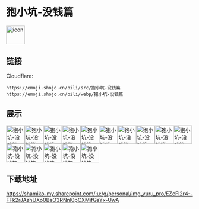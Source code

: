 # 狍小坑-没钱篇
<img src="https://emoji.shojo.cn/bili/src/狍小坑-没钱篇/icon.png" width="50" height="50" alt="icon">

## 链接
Cloudflare:
```
https://emoji.shojo.cn/bili/src/狍小坑-没钱篇
https://emoji.shojo.cn/bili/webp/狍小坑-没钱篇
```
## 展示
<img src="https://emoji.shojo.cn/bili/src/狍小坑-没钱篇/狍小坑-没钱篇-哈哈哈.png" width="50" height="50" alt="狍小坑-没钱篇-哈哈哈"><img src="https://emoji.shojo.cn/bili/src/狍小坑-没钱篇/狍小坑-没钱篇-这样啊.png" width="50" height="50" alt="狍小坑-没钱篇-这样啊"><img src="https://emoji.shojo.cn/bili/src/狍小坑-没钱篇/狍小坑-没钱篇-流泪.png" width="50" height="50" alt="狍小坑-没钱篇-流泪"><img src="https://emoji.shojo.cn/bili/src/狍小坑-没钱篇/狍小坑-没钱篇-富婆.png" width="50" height="50" alt="狍小坑-没钱篇-富婆"><img src="https://emoji.shojo.cn/bili/src/狍小坑-没钱篇/狍小坑-没钱篇-找打.png" width="50" height="50" alt="狍小坑-没钱篇-找打"><img src="https://emoji.shojo.cn/bili/src/狍小坑-没钱篇/狍小坑-没钱篇-吃土.png" width="50" height="50" alt="狍小坑-没钱篇-吃土"><img src="https://emoji.shojo.cn/bili/src/狍小坑-没钱篇/狍小坑-没钱篇-叉腰.png" width="50" height="50" alt="狍小坑-没钱篇-叉腰"><img src="https://emoji.shojo.cn/bili/src/狍小坑-没钱篇/狍小坑-没钱篇-没钱.png" width="50" height="50" alt="狍小坑-没钱篇-没钱"><img src="https://emoji.shojo.cn/bili/src/狍小坑-没钱篇/狍小坑-没钱篇-干活.png" width="50" height="50" alt="狍小坑-没钱篇-干活"><img src="https://emoji.shojo.cn/bili/src/狍小坑-没钱篇/狍小坑-没钱篇-愣住.png" width="50" height="50" alt="狍小坑-没钱篇-愣住"><img src="https://emoji.shojo.cn/bili/src/狍小坑-没钱篇/狍小坑-没钱篇-搬砖.png" width="50" height="50" alt="狍小坑-没钱篇-搬砖"><img src="https://emoji.shojo.cn/bili/src/狍小坑-没钱篇/狍小坑-没钱篇-抱大腿.png" width="50" height="50" alt="狍小坑-没钱篇-抱大腿"><img src="https://emoji.shojo.cn/bili/src/狍小坑-没钱篇/狍小坑-没钱篇-要饭.png" width="50" height="50" alt="狍小坑-没钱篇-要饭"><img src="https://emoji.shojo.cn/bili/src/狍小坑-没钱篇/狍小坑-没钱篇-无欲无求.png" width="50" height="50" alt="狍小坑-没钱篇-无欲无求"><img src="https://emoji.shojo.cn/bili/src/狍小坑-没钱篇/狍小坑-没钱篇-贫穷.png" width="50" height="50" alt="狍小坑-没钱篇-贫穷">

## 下载地址

https://shamiko-my.sharepoint.com/:u:/g/personal/img_yuru_pro/EZcFl2r4--FFk2rJAzhUXo0BaO3RNnl0pCXMifGsYx-UwA